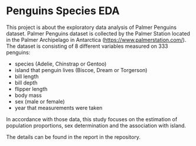 # Penguins Species EDA

This project is about the exploratory data analysis of Palmer Penguins dataset. Palmer Penguins dataset is collected by the Palmer Station located in the Palmer Archipelago in Antarctica (https://www.palmerstation.com/). The dataset is consisting of 8 different variables measured on 333 penguins:

- species (Adelie, Chinstrap or Gentoo)
- island that penguin lives (Biscoe, Dream or Torgerson)
- bill length
- bill depth
- flipper length
- body mass
- sex (male or female)
- year that measurements were taken

In accordance with those data, this study focuses on the estimation of population proportions, sex determination and the association with island.

The details can be found in the report in the repository.
